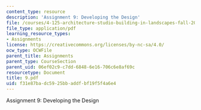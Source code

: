 ```yaml
---
content_type: resource
description: 'Assignment 9: Developing the Design'
file: /courses/4-125-architecture-studio-building-in-landscapes-fall-2002/f31e87badc5925bbaddfbf19f5f4a6e4_9.pdf
file_type: application/pdf
learning_resource_types:
- Assignments
license: https://creativecommons.org/licenses/by-nc-sa/4.0/
ocw_type: OCWFile
parent_title: Assignments
parent_type: CourseSection
parent_uid: 06ef02c9-c7dd-6848-6e16-706c6e8af69c
resourcetype: Document
title: 9.pdf
uid: f31e87ba-dc59-25bb-addf-bf19f5f4a6e4
---
```

Assignment 9: Developing the Design